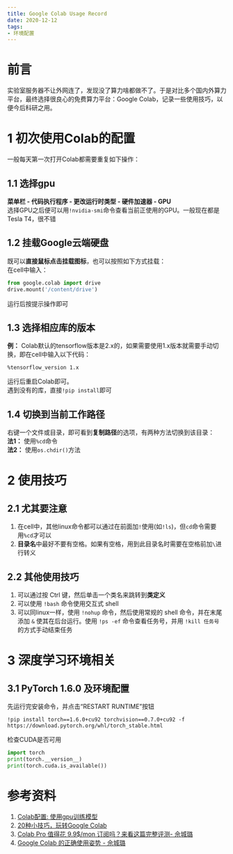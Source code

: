 ```yaml
---
title: Google Colab Usage Record
date: 2020-12-12
tags:
- 环境配置
---
```


# 前言
实验室服务器不让外网连了，发现没了算力啥都做不了。于是对比多个国内外算力平台，最终选择很良心的免费算力平台：Google Colab，记录一些使用技巧，以便今后科研之用。

# 1 初次使用Colab的配置
一般每天第一次打开Colab都需要重复如下操作：

## 1.1 选择gpu
**菜单栏 - 代码执行程序 - 更改运行时类型 - 硬件加速器 - GPU**  
选择GPU之后便可以用```!nvidia-smi```命令查看当前正使用的GPU。一般现在都是Tesla T4，很不错

## 1.2 挂载Google云端硬盘
既可以**直接鼠标点击挂载图标**，也可以按照如下方式挂载：  
在cell中输入：
```python
from google.colab import drive
drive.mount('/content/drive')
```
运行后按提示操作即可

## 1.3 选择相应库的版本
**例：** Colab默认的tensorflow版本是2.x的，如果需要使用1.x版本就需要手动切换，即在cell中输入以下代码：  
```
%tensorflow_version 1.x
```
运行后重启Colab即可。  
遇到没有的库，直接```!pip install```即可

## 1.4 切换到当前工作路径
右键一个文件或目录，即可看到**复制路径**的选项，有两种方法切换到该目录：  
**法1：** 使用```%cd```命令  
**法2：** 使用```os.chdir()```方法  

# 2 使用技巧
## 2.1 尤其要注意
1. 在cell中，其他linux命令都可以通过在前面加```!```使用(如```!ls```)，但```cd```命令需要用```%cd```才可以
2. **目录名**中最好不要有空格。如果有空格，用到此目录名时需要在空格前加```\```进行转义

## 2.2 其他使用技巧
1. 可以通过按 Ctrl 键，然后单击一个类名来跳转到**类定义**
2. 可以使用 ```!bash``` 命令使用交互式 shell
3. 可以同linux一样，使用 ```!nohup``` 命令，然后使用常规的 shell 命令，并在末尾添加 ```&``` 使其在后台运行。使用 ```!ps -ef``` 命令查看任务号，并用 ```!kill 任务号``` 的方式手动结束任务

# 3 深度学习环境相关
## 3.1 PyTorch 1.6.0 及环境配置
先运行完安装命令，并点击“RESTART RUNTIME”按钮
```
!pip install torch==1.6.0+cu92 torchvision==0.7.0+cu92 -f https://download.pytorch.org/whl/torch_stable.html
```
检查CUDA是否可用
```python
import torch
print(torch.__version__)
print(torch.cuda.is_available())
```

# 参考资料
1. [Colab配置: 使用gpu训练模型](https://blog.csdn.net/Augurlee/article/details/103019181)
2. [20种小技巧，玩转Google Colab](https://cloud.tencent.com/developer/article/1708477)
3. [Colab Pro 值得花 9.9$/mon 订阅吗？来看这篇完整评测- 佘城璐](https://zhuanlan.zhihu.com/p/145929375)
4. [Google Colab 的正确使用姿势 - 佘城璐](https://zhuanlan.zhihu.com/p/218133131)
